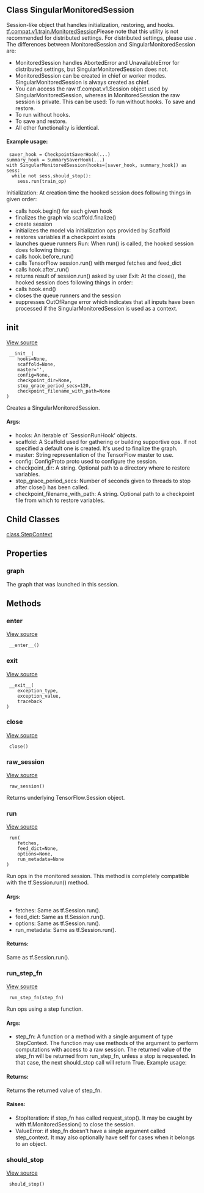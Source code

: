 ## Class SingularMonitoredSession
Session-like object that handles initialization, restoring, and hooks.
[tf.compat.v1.train.MonitoredSession](https://tensorflow.google.cn/api_docs/python/tf/compat/v1/train/MonitoredSession)Please note that this utility is not recommended for distributed settings. For distributed settings, please use . The differences between MonitoredSession and SingularMonitoredSession are:

- MonitoredSession handles AbortedError and UnavailableError for distributed settings, but SingularMonitoredSession does not.
- MonitoredSession can be created in chief or worker modes. SingularMonitoredSession is always created as chief.
- You can access the raw tf.compat.v1.Session object used by SingularMonitoredSession, whereas in MonitoredSession the raw session is private. This can be used:
To run without hooks.
To save and restore.
- To run without hooks.
- To save and restore.
- All other functionality is identical.
#### Example usage:

```
 saver_hook = CheckpointSaverHook(...)
summary_hook = SummarySaverHook(...)
with SingularMonitoredSession(hooks=[saver_hook, summary_hook]) as sess:
  while not sess.should_stop():
    sess.run(train_op)
```
Initialization: At creation time the hooked session does following things in given order:
- calls hook.begin() for each given hook
- finalizes the graph via scaffold.finalize()
- create session
- initializes the model via initialization ops provided by Scaffold
- restores variables if a checkpoint exists
- launches queue runners
Run: When run() is called, the hooked session does following things:
- calls hook.before_run()
- calls TensorFlow session.run() with merged fetches and feed_dict
- calls hook.after_run()
- returns result of session.run() asked by user
Exit: At the close(), the hooked session does following things in order:
- calls hook.end()
- closes the queue runners and the session
- suppresses OutOfRange error which indicates that all inputs have been processed if the SingularMonitoredSession is used as a context.
## __init__
[View source](https://github.com/tensorflow/tensorflow/blob/r2.0/tensorflow/python/training/monitored_session.py#L1071-L1104)


```
 __init__(
    hooks=None,
    scaffold=None,
    master='',
    config=None,
    checkpoint_dir=None,
    stop_grace_period_secs=120,
    checkpoint_filename_with_path=None
)
```
Creates a SingularMonitoredSession.
#### Args:
- hooks: An iterable of `SessionRunHook' objects.
- scaffold: A Scaffold used for gathering or building supportive ops. If not specified a default one is created. It's used to finalize the graph.
- master: String representation of the TensorFlow master to use.
- config: ConfigProto proto used to configure the session.
- checkpoint_dir: A string. Optional path to a directory where to restore variables.
- stop_grace_period_secs: Number of seconds given to threads to stop after close() has been called.
- checkpoint_filename_with_path: A string. Optional path to a checkpoint file from which to restore variables.
## Child Classes
[class StepContext](https://tensorflow.google.cn/api_docs/python/tf/compat/v1/train/MonitoredSession/StepContext)

## Properties
### graph
The graph that was launched in this session.
## Methods
### __enter__
[View source](https://github.com/tensorflow/tensorflow/blob/r2.0/tensorflow/python/training/monitored_session.py#L855-L856)


```
 __enter__()
```
### __exit__
[View source](https://github.com/tensorflow/tensorflow/blob/r2.0/tensorflow/python/training/monitored_session.py#L858-L863)


```
 __exit__(
    exception_type,
    exception_value,
    traceback
)
```
### close
[View source](https://github.com/tensorflow/tensorflow/blob/r2.0/tensorflow/python/training/monitored_session.py#L852-L853)


```
 close()
```
### raw_session
[View source](https://github.com/tensorflow/tensorflow/blob/r2.0/tensorflow/python/training/monitored_session.py#L1106-L1108)


```
 raw_session()
```
Returns underlying TensorFlow.Session object.
### run
[View source](https://github.com/tensorflow/tensorflow/blob/r2.0/tensorflow/python/training/monitored_session.py#L736-L754)


```
 run(
    fetches,
    feed_dict=None,
    options=None,
    run_metadata=None
)
```
Run ops in the monitored session.
This method is completely compatible with the tf.Session.run() method.
#### Args:
- fetches: Same as tf.Session.run().
- feed_dict: Same as tf.Session.run().
- options: Same as tf.Session.run().
- run_metadata: Same as tf.Session.run().
#### Returns:
Same as tf.Session.run().
### run_step_fn
[View source](https://github.com/tensorflow/tensorflow/blob/r2.0/tensorflow/python/training/monitored_session.py#L756-L810)


```
 run_step_fn(step_fn)
```
Run ops using a step function.
#### Args:
- step_fn: A function or a method with a single argument of type StepContext. The function may use methods of the argument to perform computations with access to a raw session. The returned value of the step_fn will be returned from run_step_fn, unless a stop is requested. In that case, the next should_stop call will return True. Example usage:
#### Returns:
Returns the returned value of step_fn.
#### Raises:
- StopIteration: if step_fn has called request_stop(). It may be caught by with tf.MonitoredSession() to close the session.
- ValueError: if step_fn doesn't have a single argument called step_context. It may also optionally have self for cases when it belongs to an object.
### should_stop
[View source](https://github.com/tensorflow/tensorflow/blob/r2.0/tensorflow/python/training/monitored_session.py#L849-L850)


```
 should_stop()
```
